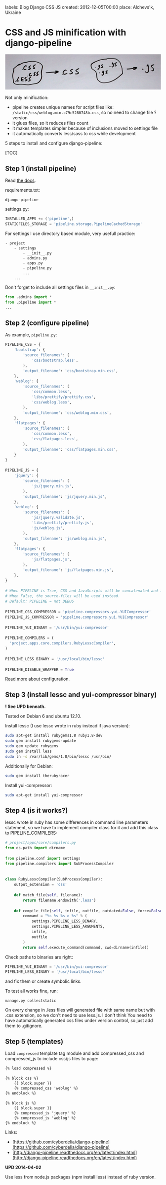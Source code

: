 labels: Blog
        Django
        CSS
        JS
created: 2012-12-05T00:00
place: Alchevs'k, Ukraine

# CSS and JS minification with django-pipeline

![JS and CSS minification](minification_django.png)

Not only minification:

- pipeline creates unique names for script files like: ```/static/css/weblog.min.c79c5280748b.css```, so no need to change file ?version
- it glues files, so it reduces files count
- it makes templates simpler because of inclusions moved to settings file
- it automatically converts less/sass to css while development

5 steps to install and configure django-pipeline:

[TOC]

## Step 1 (install pipeline)

Read [the docs](http://django-pipeline.readthedocs.org/en/latest/index.html).

requirements.txt:
```text
django-pipeline
```

settings.py:
```python
INSTALLED_APPS += ('pipeline',)
STATICFILES_STORAGE = 'pipeline.storage.PipelineCachedStorage'
```

For settings I use directory based module, very usefull practice:
```
- project
    - settings
        - __init__.py
        - admins.py
        - apps.py
        - pipeline.py
        ...
    ...
```

Don't forget to include all settings files in ```__init__.py```:
```python
from .admins import *
from .pipeline import *
...
```

## Step 2 (configure pipeline)

As example, ```pipeline.py```:
```python
PIPELINE_CSS = {
    'bootstrap': {
        'source_filenames': (
            'css/bootstrap.less',
        ),
        'output_filename': 'css/bootstrap.min.css',
    },
    'weblog': {
        'source_filenames': (
            'css/common.less',
            'libs/prettify/prettify.css',
            'css/weblog.less',
        ),
        'output_filename': 'css/weblog.min.css',
    },
    'flatpages': {
        'source_filenames': (
            'css/common.less',
            'css/flatpages.less',
        ),
        'output_filename': 'css/flatpages.min.css',
    }
}

PIPELINE_JS = {
    'jquery': {
        'source_filenames': (
            'js/jquery.min.js',
        ),
        'output_filename': 'js/jquery.min.js',
    },
    'weblog': {
        'source_filenames': (
            'js/jquery.validate.js',
            'libs/prettify/prettify.js',
            'js/weblog.js',
        ),
        'output_filename': 'js/weblog.min.js',
    },
    'flatpages': {
        'source_filenames': (
            'js/flatpages.js',
        ),
        'output_filename': 'js/flatpages.min.js',
    },
}

# When PIPELINE is True, CSS and JavaScripts will be concatenated and filtered.
# When False, the source-files will be used instead.
# Default: PIPELINE = not DEBUG

PIPELINE_CSS_COMPRESSOR = 'pipeline.compressors.yui.YUICompressor'
PIPELINE_JS_COMPRESSOR = 'pipeline.compressors.yui.YUICompressor'

PIPELINE_YUI_BINARY = '/usr/bin/yui-compressor'

PIPELINE_COMPILERS = (
  'project.apps.core.compilers.RubyLesscCompiler',
)

PIPELINE_LESS_BINARY = '/usr/local/bin/lessc'

PIPELINE_DISABLE_WRAPPER = True
```

[Read more](http://django-pipeline.readthedocs.org/en/latest/configuration.html) about configuration.

## Step 3 (install lessc and yui-compressor binary)

**! See UPD beneath.**

Tested on Debian 6 and ubuntu 12.10.

Install lessc (I use lessc wrote in ruby instead if java version):
```bash
sudo apt-get install rubygems1.8 ruby1.8-dev
sudo gem install rubygems-update
sudo gem update rubygems
sudo gem install less
sudo ln -s /var/lib/gems/1.8/bin/lessc /usr/bin/
```

Additionally for Debian:
```bash
sudo gem install therubyracer
```

Install yui-compressor:
```bash
sudo apt-get install yui-compressor
```

## Step 4 (is it works?)

lessc wrote in ruby has some differences in command line parameters statement, so we have to implement compiler class for it and add this class to PIPELINE_COMPILERS:
```python
# project/apps/core/compilers.py
from os.path import dirname

from pipeline.conf import settings
from pipeline.compilers import SubProcessCompiler


class RubyLesscCompiler(SubProcessCompiler):
    output_extension = 'css'

    def match_file(self, filename):
        return filename.endswith('.less')

    def compile_file(self, infile, outfile, outdated=False, force=False):
        command = "%s %s %s > %s" % (
            settings.PIPELINE_LESS_BINARY,
            settings.PIPELINE_LESS_ARGUMENTS,
            infile,
            outfile
        )
        return self.execute_command(command, cwd=dirname(infile))
```

Check paths to binaries are right:
```python
PIPELINE_YUI_BINARY = '/usr/bin/yui-compressor'
PIPELINE_LESS_BINARY = '/usr/local/bin/lessc'
```

and fix them or create symbolic links.

To test all works fine, run:
```
manage.py collectstatic
```

On every change in .less files will generated file with same name but with .css extension, so we don't need to use less.js.
I don't think You need to have automatically generated css files under version control, so just add them to .gitignore.

## Step 5 (templates)

Load ```compressed``` template tag module and add compressed_css and compressed_js to include css/js files to page:
```django
{% load compressed %}

{% block css %}
    {{ block.super }}
    {% compressed_css 'weblog' %}
{% endblock %}

{% block js %}
    {{ block.super }}
    {% compressed_js 'jquery' %}
    {% compressed_js 'weblog' %}
{% endblock %}
```

Links:

- [https://github.com/cyberdelia/django-pipeline](https://github.com/cyberdelia/django-pipeline)
- [http://django-pipeline.readthedocs.org/en/latest/index.html](http://django-pipeline.readthedocs.org/en/latest/index.html)

**UPD 2014-04-02**

Use less from node.js packages (npm install less) instead of ruby version.
